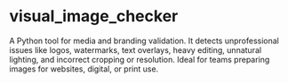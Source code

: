 # visual_image_checker
A Python tool for media and branding validation. It detects unprofessional issues like logos, watermarks, text overlays, heavy editing, unnatural lighting, and incorrect cropping or resolution. Ideal for teams preparing images for websites, digital, or print use.
